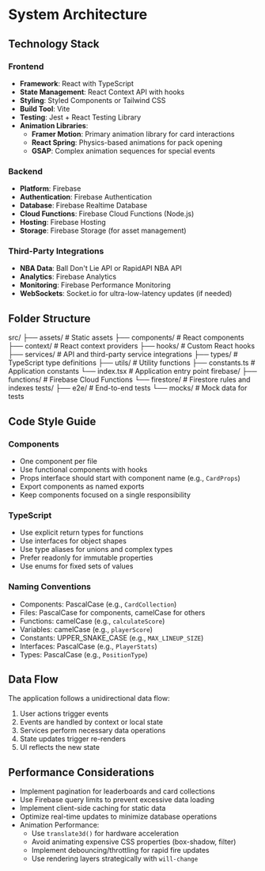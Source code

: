 # System Architecture

## Technology Stack

### Frontend
- **Framework**: React with TypeScript
- **State Management**: React Context API with hooks
- **Styling**: Styled Components or Tailwind CSS
- **Build Tool**: Vite
- **Testing**: Jest + React Testing Library
- **Animation Libraries**:
  - **Framer Motion**: Primary animation library for card interactions
  - **React Spring**: Physics-based animations for pack opening
  - **GSAP**: Complex animation sequences for special events

### Backend
- **Platform**: Firebase
- **Authentication**: Firebase Authentication
- **Database**: Firebase Realtime Database
- **Cloud Functions**: Firebase Cloud Functions (Node.js)
- **Hosting**: Firebase Hosting
- **Storage**: Firebase Storage (for asset management)

### Third-Party Integrations
- **NBA Data**: Ball Don't Lie API or RapidAPI NBA API
- **Analytics**: Firebase Analytics
- **Monitoring**: Firebase Performance Monitoring
- **WebSockets**: Socket.io for ultra-low-latency updates (if needed)

## Folder Structure
src/
├── assets/           # Static assets
├── components/       # React components
├── context/          # React context providers
├── hooks/            # Custom React hooks
├── services/         # API and third-party service integrations
├── types/            # TypeScript type definitions
├── utils/            # Utility functions
├── constants.ts      # Application constants
└── index.tsx         # Application entry point
firebase/
├── functions/        # Firebase Cloud Functions
└── firestore/        # Firestore rules and indexes
tests/
├── e2e/              # End-to-end tests
└── mocks/            # Mock data for tests

## Code Style Guide

### Components
- One component per file
- Use functional components with hooks
- Props interface should start with component name (e.g., `CardProps`)
- Export components as named exports
- Keep components focused on a single responsibility

### TypeScript
- Use explicit return types for functions
- Use interfaces for object shapes
- Use type aliases for unions and complex types
- Prefer readonly for immutable properties
- Use enums for fixed sets of values

### Naming Conventions
- Components: PascalCase (e.g., `CardCollection`)
- Files: PascalCase for components, camelCase for others
- Functions: camelCase (e.g., `calculateScore`)
- Variables: camelCase (e.g., `playerScore`)
- Constants: UPPER_SNAKE_CASE (e.g., `MAX_LINEUP_SIZE`)
- Interfaces: PascalCase (e.g., `PlayerStats`)
- Types: PascalCase (e.g., `PositionType`)

## Data Flow
The application follows a unidirectional data flow:
1. User actions trigger events
2. Events are handled by context or local state
3. Services perform necessary data operations
4. State updates trigger re-renders
5. UI reflects the new state

## Performance Considerations
- Implement pagination for leaderboards and card collections
- Use Firebase query limits to prevent excessive data loading
- Implement client-side caching for static data
- Optimize real-time updates to minimize database operations
- Animation Performance:
  - Use `translate3d()` for hardware acceleration
  - Avoid animating expensive CSS properties (box-shadow, filter)
  - Implement debouncing/throttling for rapid fire updates
  - Use rendering layers strategically with `will-change`
